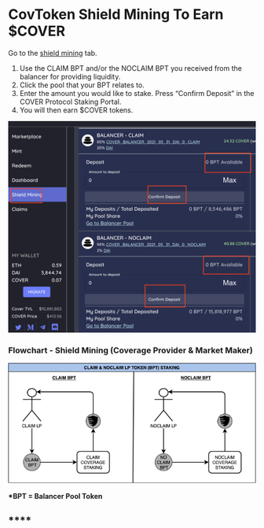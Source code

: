 # CovToken Shield Mining To Earn $COVER

Go to the [shield mining](https://app.coverprotocol.com/app/shieldmining) tab.

1. Use the CLAIM BPT and/or the NOCLAIM BPT you received from the balancer for providing liquidity.
2. Click the pool that your BPT relates to.
3. Enter the amount you would like to stake. Press “Confirm Deposit” in the COVER Protocol Staking Portal.
4. You will then earn $COVER tokens.

![](../../.gitbook/assets/screen-shot-2020-12-02-at-11.08.10-pm.png)

###                   Flowchart - Shield Mining \(Coverage Provider & Market Maker\)

![](../../.gitbook/assets/5.png)

**\*BPT = Balancer Pool Token**

## \*\*\*\*


